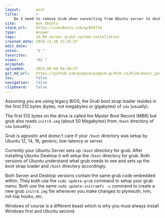 ```yaml
---
layout:       post
title:        >
    Do I need to remove Grub when converting from Ubuntu server to desktop?
site:         Ask Ubuntu
stack_url:    https://askubuntu.com/q/854716
type:         Answer
tags:         16.04 server grub2 system-installation
created_date: 2016-11-28 22:35:37
edit_date:    
votes:        "2 "
favorites:    
views:        "62 "
accepted:     
uploaded:     2022-06-09 04:50:37
git_md_url:   https://github.com/pippim/pippim.github.io/blob/main/_posts/2016/2016-11-28-Do-I-need-to-remove-Grub-when-converting-from-Ubuntu-server-to-desktop_.md
toc:          false
navigation:   false
clipboard:    false
---
```


Assuming you are using legacy BIOS, the Grub boot strap loader resides in the first 512 bytes (bytes, not megabytes or gigabytes) of `sda` (usually).

The first 512 bytes on the drive is called the Master Boot Record (MBR) but grub also reads `initrd.img` (about 50 Megabytes) from `/boot` directory of `sda` (usually).

Grub is agnostic and doesn't care if your `/boot` directory was setup by  Ubuntu 12, 14, 16, generic, low-latency or server.

Currently your Ubuntu Server sets up `/boot` directory for grub. After installing Ubuntu Desktop it will setup the `/boot` directory for grub. Both versions of Ubuntu understand what grub needs to see and sets up the boot strap loader and `/boot` directory accordingly.

Both Server and Desktop versions contain the same grub code embedded within. They both use the `sudo update-grub` command to setup your grub menu. Both use the same `sudo update-initramfs -u` command to create a new grub `initrd.img` file whenever you make changes to plymouth, lvm, init-top hooks, etc.

Windows of course is a different beast which is why you must always install Windows first and Ubuntu second.
